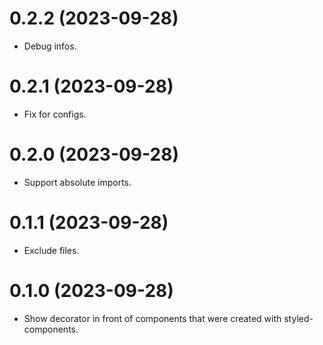 # 0.2.2 (2023-09-28)

- Debug infos.

# 0.2.1 (2023-09-28)

- Fix for configs.

# 0.2.0 (2023-09-28)

- Support absolute imports.

# 0.1.1 (2023-09-28)

- Exclude files.

# 0.1.0 (2023-09-28)

- Show decorator in front of components that were created with styled-components.
